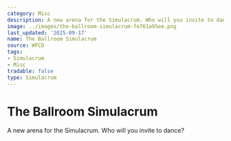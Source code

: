 ```yaml
---
category: Misc
description: A new arena for the Simulacrum. Who will you invite to dance?
image: ../images/the-ballroom-simulacrum-fe761a95ee.png
last_updated: '2025-09-17'
name: The Ballroom Simulacrum
source: WFCD
tags:
- Simulacrum
- Misc
tradable: false
type: Simulacrum
---
```


# The Ballroom Simulacrum

A new arena for the Simulacrum. Who will you invite to dance?

